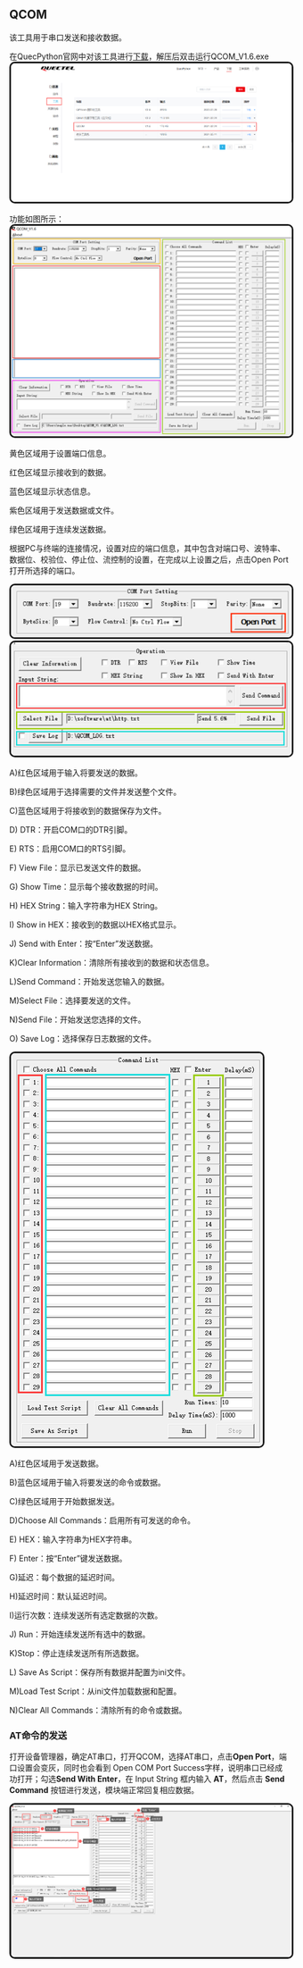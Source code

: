 ## QCOM

该工具用于串口发送和接收数据。

在QuecPython官网中对该工具进行[下载](https://python.quectel.com/download)，解压后双击运行QCOM_V1.6.exe<img src="..\media\其他工具使用教程\其他工具_QCOM下载.png" style="border-style: solid; border-radius: 10px; color: \#f1f1f1;" border=3 alt="">

功能如图所示：<img src="..\media\其他工具使用教程\其他工具_QCOM界面介绍1.png" style="border-style: solid; border-radius: 10px; color: \#f1f1f1;" border=3 alt="">

黄色区域用于设置端口信息。

红色区域显示接收到的数据。

蓝色区域显示状态信息。

紫色区域用于发送数据或文件。

绿色区域用于连续发送数据。

根据PC与终端的连接情况，设置对应的端口信息，其中包含对端口号、波特率、数据位、校验位、停止位、流控制的设置，在完成以上设置之后，点击Open Port打开所选择的端口。

<img src="..\media\其他工具使用教程\其他工具_QCOM界面介绍2.png" style="border-style: solid; border-radius: 10px; color: \#f1f1f1;" border=3 alt="">

<img src="..\media\其他工具使用教程\其他工具_QCOM界面介绍3.png" style="border-style: solid; border-radius: 10px; color: \#f1f1f1;" border=3 alt="">

A)红色区域用于输入将要发送的数据。

B)绿色区域用于选择需要的文件并发送整个文件。

C)蓝色区域用于将接收到的数据保存为文件。

D) DTR：开启COM口的DTR引脚。

E) RTS：启用COM口的RTS引脚。

F) View File：显示已发送文件的数据。

G) Show Time：显示每个接收数据的时间。

H) HEX String：输入字符串为HEX String。

I) Show in HEX：接收到的数据以HEX格式显示。

J) Send with Enter：按“Enter”发送数据。

K)Clear Information：清除所有接收到的数据和状态信息。

L)Send Command：开始发送您输入的数据。

M)Select File：选择要发送的文件。

N)Send File：开始发送您选择的文件。

O) Save Log：选择保存日志数据的文件。

<img src="..\media\其他工具使用教程\其他工具_QCOM界面介绍4.png" style="border-style: solid; border-radius: 10px; color: \#f1f1f1;" border=3 alt="">

A)红色区域用于发送数据。

B)蓝色区域用于输入将要发送的命令或数据。

C)绿色区域用于开始数据发送。

D)Choose All Commands：启用所有可发送的命令。

E) HEX：输入字符串为HEX字符串。

F) Enter：按“Enter”键发送数据。

G)延迟：每个数据的延迟时间。

H)延迟时间：默认延迟时间。

I)运行次数：连续发送所有选定数据的次数。

J) Run：开始连续发送所有选中的数据。

K)Stop：停止连续发送所有所选数据。

L) Save As Script：保存所有数据并配置为ini文件。

M)Load Test Script：从ini文件加载数据和配置。

N)Clear All Commands：清除所有的命令或数据。

### AT命令的发送

打开设备管理器，确定AT串口，打开QCOM，选择AT串口，点击**Open Port**，端口设置会变灰，同时也会看到 Open COM Port Success字样，说明串口已经成功打开；勾选**Send With Enter**，在 Input String 框内输入 **AT**，然后点击 **Send Command** 按钮进行发送，模块端正常回复相应数据。

<img src="..\media\其他工具使用教程\其他工具_QCOM界面介绍5.png" style="border-style: solid; border-radius: 10px; color: \#f1f1f1;" border=3 alt="">